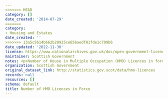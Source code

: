 ```yaml
---
<<<<<<< HEAD
category: []
date_created: '2014-07-29'
=======
category:
- Housing and Estates
date_created: ''
>>>>>>> 13a5c5614b662b20925ce656aedf81fde1c799b6
date_updated: '2022-11-30'
license: https://www.nationalarchives.gov.uk/doc/open-government-licence/version/3/
maintainer: Scottish Government
notes: <p>Number of House in Multiple Occupation (HMO) Licences in force at 31 March.</p>
organization: Scottish Government
original_dataset_link: http://statistics.gov.scot/data/hmo-licences
records: null
resources: []
schema: default
title: Number of HMO Licences in Force
---
```

